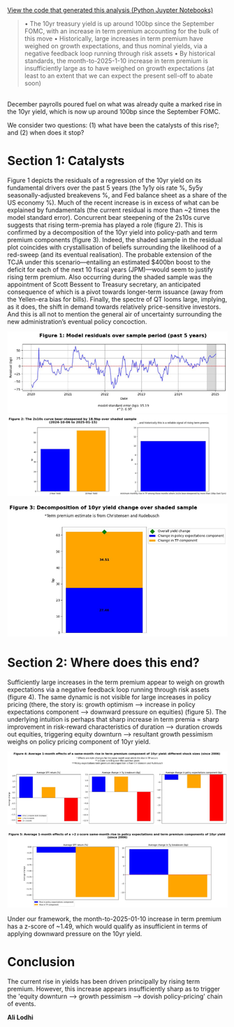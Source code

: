 [View the code that generated this analysis (Python Juypter Notebooks)](https://github.com/ALILODHI-cloud/UVAmacro.github.io/blob/main/post_2/analysis.ipynb)

> • The 10yr treasury yield is up around 100bp since the September FOMC, with an increase in term premium accounting for the bulk of this move 
> • Historically, large increases in term premium have weighed on growth expectations, and thus nominal yields, via a negative feedback loop running through risk assets 
> • By historical standards, the month-to-2025-1-10 increase in term premium is insufficiently large as to have weighed on growth expectations (at least to an extent that we can expect the present sell-off to abate soon)

\
December payrolls poured fuel on what was already quite a marked rise in the 10yr yield, which is now up around 100bp since the September FOMC. 

We consider two questions: (1) what have been the catalysts of this rise?; and (2) when does it stop? 

# Section 1: Catalysts 

Figure 1 depicts the residuals of a regression of the 10yr yield on its fundamental drivers over the past 5 years (the 1y1y ois rate %, 5y5y seasonally-adjusted breakevens %, and Fed balance sheet as a share of the US economy %). Much of the recent increase is in excess of what can be explained by fundamentals (the current residual is more than ~2 times the model standard error). Concurrent bear steepening of the 2s10s curve suggests that rising term-premia has played a role (figure 2). This is confirmed by a decomposition of the 10yr yield into policy-path and term premium components (figure 3). Indeed, the shaded sample in the residual plot coincides with crystallisation of beliefs surrounding the likelihood of a red-sweep (and its eventual realisation). The probable extension of the TCJA under this scenario—entailing an estimated $400bn boost to the deficit for each of the next 10 fiscal years (JPM)—would seem to justify rising term premium. Also occurring during the shaded sample was the appointment of Scott Bessent to Treasury secretary, an anticipated consequence of which is a pivot towards longer-term issuance (away from the Yellen-era bias for bills). Finally, the spectre of QT looms large, implying, as it does, the shift in demand towards relatively price-sensitive investors. And this is all not to mention the general air of uncertainty surrounding the new administration’s eventual policy concoction. 

![Alt_text](figures/figure_1.jpg)
![Alt_text](figures/figure_2.jpg)


![Alt_text](figures/figure_3.jpg)


# Section 2: Where does this end?

Sufficiently large increases in the term premium appear to weigh on growth expectations via a negative feedback loop running through risk assets (figure 4). The same dynamic is not visible for large increases in policy pricing (there, the story is: growth optimism --> increase in policy expectations component --> downward pressure on equities) (figure 5). The underlying intuition is perhaps that sharp increase in term premia = sharp improvement in risk-reward characteristics of duration --> duration crowds out equities, triggering equity downturn --> resultant growth pessimism weighs on policy pricing component of 10yr yield. 

![Alt_text](figures/figure_4.jpg)

![Alt_text](figures/figure_5.jpg)

Under our framework, the month-to-2025-01-10 increase in term premium has a z-score of ~1.49, which would qualify as insufficient in terms of applying downward pressure on the 10yr yield. 

# Conclusion

The current rise in yields has been driven principally by rising term premium. However, this increase appears insufficiently sharp as to trigger the 'equity downturn --> growth pessimism --> dovish policy-pricing' chain of events.  


**Ali Lodhi**
